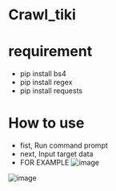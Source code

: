 # Crawl_tiki
# requirement
- pip install bs4
- pip install regex
- pip install requests
# How to use
- fist, Run command prompt 
- next, Input target data 
- FOR EXAMPLE
![image](https://user-images.githubusercontent.com/78993661/126879523-cdf7f949-08b0-4681-9e13-7b1996acd630.png)


![image](https://user-images.githubusercontent.com/78993661/126770900-b7c4eb59-aa88-4a6f-9cee-2b48e99d8bc9.png)
